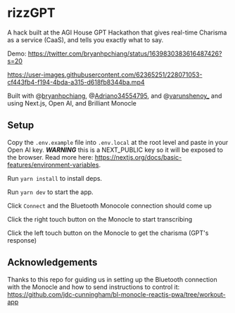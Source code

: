 # rizzGPT

A hack built at the AGI House GPT Hackathon that gives real-time Charisma as a service (CaaS), and tells you exactly what to say.

Demo: https://twitter.com/bryanhpchiang/status/1639830383616487426?s=20

https://user-images.githubusercontent.com/62365251/228071053-cf443fb4-f194-4bda-a315-d618fb8344ba.mp4


Built with @[bryanhpchiang](https://twitter.com/bryanhpchiang), @[Adriano34554795](https://twitter.com/Adriano34554795), and @[varunshenoy_](https://twitter.com/varunshenoy_) and using Next.js, Open AI, and Brilliant Monocle 

## Setup
Copy the `.env.example` file into `.env.local` at the root level and paste in your Open AI key. ***WARNING*** this is a NEXT_PUBLIC key so it will be exposed to the browser. Read more here: https://nextjs.org/docs/basic-features/environment-variables. 

Run `yarn install` to install deps.

Run `yarn dev` to start the app.

Click `Connect` and the Bluetooth Monocole connection should come up

Click the right touch button on the Monocle to start transcribing

Click the left touch button on the Monocle to get the charisma (GPT's response)

## Acknowledgements

Thanks to this repo for guiding us in setting up the Bluetooth connection with the Monocle and how to send instructions to control it: https://github.com/jdc-cunningham/bl-monocle-reactjs-pwa/tree/workout-app
